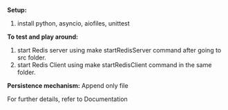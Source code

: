 **Setup:**
1. install python, asyncio, aiofiles, unittest

**To test and play around:**
1. start Redis server using make startRedisServer command after going to src folder.
2. start Redis Client using make startRedisClient command in the same folder.

**Persistence mechanism:**
Append only file

For further details, refer to Documentation
